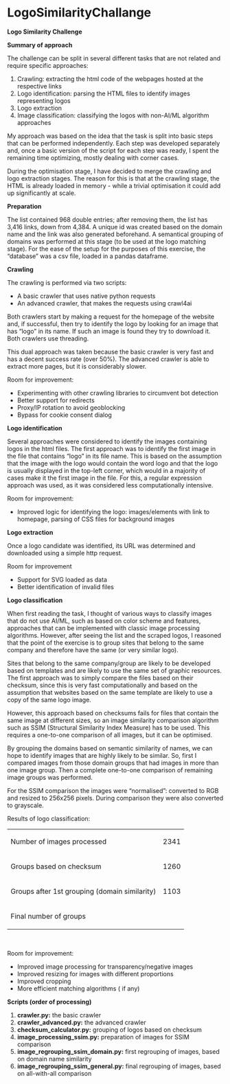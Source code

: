 # LogoSimilarityChallange


<p><strong>Logo Similarity Challenge</strong></p>
<p><strong>Summary of approach</strong></p>
<p>The challenge can be split in several different tasks that are not related and require specific approaches:</p>
<ol>
<li>Crawling: extracting the html code of the webpages hosted at the respective links</li>
<li>Logo identification: parsing the HTML files to identify images representing logos</li>
<li>Logo extraction</li>
<li>Image classification: classifying the logos with non-AI/ML algorithm approaches</li>
</ol>
<p>My approach was based on the idea that the task is split into basic steps that can be performed independently. Each step was developed separately and, once a basic version of the script for each step was ready, I spent the remaining time optimizing, mostly dealing with corner cases.</p>
<p>During the optimisation stage, I have decided to merge the crawling and logo extraction stages. The reason for this is that at the crawling stage, the HTML is already loaded in memory - while a trivial optimisation it could add up significantly at scale.</p>
<p><strong>Preparation</strong></p>
<p>The list contained 968 double entries; after removing them, the list has 3,416 links, down from 4,384. A unique id was created based on the domain name and the link was also generated beforehand. A semantical grouping of domains was performed at this stage (to be used at the logo matching stage). For the ease of the setup for the purposes of this exercise, the &ldquo;database&rdquo; was a csv file, loaded in a pandas dataframe.</p>
<p><strong><strong>Crawling</strong></strong></p>
<p>The crawling is performed via two scripts:</p>
<ul>
<li>A basic crawler that uses native python requests</li>
<li>An advanced crawler, that makes the requests using crawl4ai</li>
</ul>
<p>Both crawlers start by making a request for the homepage of the website and, if successful, then try to identify the logo by looking for an image that has &ldquo;logo&rdquo; in its name. If such an image is found they try to download it. Both crawlers use threading.</p>
<p>This dual approach was taken because the basic crawler is very fast and has a decent success rate (over 50%). The advanced crawler is able to extract more pages, but it is considerably slower.</p>
<p>Room for improvement:</p>
<ul>
<li>Experimenting with other crawling libraries to circumvent bot detection</li>
<li>Better support for redirects</li>
<li>Proxy/IP rotation to avoid geoblocking</li>
<li>Bypass for cookie consent dialog</li>
</ul>
<p><strong><strong>Logo identification</strong></strong></p>
<p>Several approaches were considered to identify the images containing logos in the html files. The first approach was to identify the first image in the file that contains &ldquo;logo&rdquo; in its file name. This is based on the assumption that the image with the logo would contain the word logo and that the logo is usually displayed in the top-left corner, which would in a majority of cases make it the first image in the file. For this, a regular expression approach was used, as it was considered less computationally intensive.</p>
<p>Room for improvement:</p>
<ul>
<li>Improved logic for identifying the logo: images/elements with link to homepage, parsing of CSS files for background images</li>
</ul>
<p><strong><strong>Logo extraction</strong></strong></p>
<p>Once a logo candidate was identified, its URL was determined and downloaded using a simple http request.</p>
<p>Room for improvement</p>
<ul>
<li>Support for SVG loaded as data</li>
<li>Better identification of invalid files</li>
</ul>
<p><strong><strong>Logo classification</strong></strong></p>
<p>When first reading the task, I thought of various ways to classify images that do not use AI/ML, such as based on color scheme and features, approaches that can be implemented with classic image processing algorithms. However, after seeing the list and the scraped logos, I reasoned that the point of the exercise is to group sites that belong to the same company and therefore have the same (or very similar logo).</p>
<p>Sites that belong to the same company/group are likely to be developed based on templates and are likely to use the same set of graphic resources. The first approach was to simply compare the files based on their checksum, since this is very fast computationally and based on the assumption that websites based on the same template are likely to use a copy of the same logo image.</p>
<p>However, this approach based on checksums fails for files that contain the same image at different sizes, so an image similarity comparison algorithm such as SSIM (Structural Similarity Index Measure) has to be used. This requires a one-to-one comparison of all images, but it can be optimised.</p>
<p>By grouping the domains based on semantic similarity of names, we can hope to identify images that are highly likely to be similar. So, first I compared images from those domain groups that had images in more than one image group. Then a complete one-to-one comparison of remaining image groups was performed.</p>
<p>For the SSIM comparison the images were &ldquo;normalised&rdquo;: converted to RGB and resized to 256x256 pixels. During comparison they were also converted to grayscale.</p>
<p>Results of logo classification:</p>
<table>
<tbody>
<tr>
<td>
<p>Number of images processed</p>
</td>
<td>
<p>2341</p>
</td>
</tr>
<tr>
<td>
<p>Groups based on checksum</p>
</td>
<td>
<p>1260</p>
</td>
</tr>
<tr>
<td>
<p>Groups after 1st grouping (domain similarity)</p>
</td>
<td>
<p>1103</p>
</td>
</tr>
<tr>
<td>
<p>Final number of groups</p>
</td>
</tr>
</tbody>
</table>
<p>&nbsp;</p>
<p>Room for improvement:</p>
<ul>
<li>Improved image processing for transparency/negative images</li>
<li>Improved resizing for images with different proportions</li>
<li>Improved cropping</li>
<li>More efficient matching algorithms ( if any)</li>
</ul>
<p><strong>Scripts (order of processing)</strong></p>
<ol>
<li><strong>crawler.py:</strong> the basic crawler</li>
<li><strong>crawler_advanced.py:</strong> the advanced crawler</li>
<li><strong>checksum_calculator.py:</strong> grouping of logos based on checksum</li>
<li><strong>image_processing_ssim.py:</strong> preparation of images for SSIM comparison</li>
<li><strong>image_regrouping_ssim_domain.py:</strong> first regrouping of images, based on domain name similarity</li>
<li><strong>image_regrouping_ssim_general.py:</strong> final regrouping of images, based on all-with-all comparison</li>
</ol>
<p><br /><br /><br /></p>
